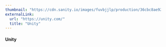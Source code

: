 ```yaml
---
thumbnail: "https://cdn.sanity.io/images/fuvbjjlp/production/36cbc8ae92c7711afb9ab1ec9f7174863f4d7c19-22x24.svg"
externalLink:
  url: "https://unity.com/"
  title: "Unity"
---
```


#### Unity
